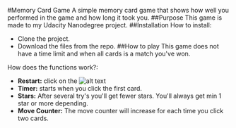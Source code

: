 #Memory Card Game
A simple memory card game that shows how well you performed in the game and how long it took you.
##Purpose
This game is made to my Udacity Nanodegree project.
##Installation
How to install:
* Clone the project.
* Download the files from the repo.
##How to play
This game does not have a time limit and when all cards is a match you've won.

How does the functions work?: 
* **Restart:** click on the ![alt text](img/Skærmbillede%202018-01-01%20kl.%2012.26.34.png "Restart Button")
* **Timer:** starts when you click the first card.
* **Stars:** After several try's you'll get fewer stars. You'll always get min 1 star or more depending.
* **Move Counter:** The move counter will increase for each time you click two cards.

